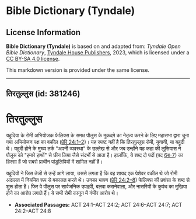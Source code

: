 # Bible Dictionary (Tyndale)

## License Information

**Bible Dictionary (Tyndale)** is based on and adapted from: _Tyndale Open Bible Dictionary_, [Tyndale House Publishers](https://tyndaleopenresources.com/), 2023, which is licensed under a [CC BY-SA 4.0 license](https://creativecommons.org/licenses/by-sa/4.0/legalcode.en).

This markdown version is provided under the same license.



--------------------------------

## तिरतुल्लुस (id: 381246)

तिरतुल्लुस
==========

यहूदिया के रोमी अभियोजक फेलिक्स के समक्ष पौलुस के मुकदमे का नेतृत्व करने के लिए महासभा द्वारा चुना गया अभियोजन पक्ष का वकील ([प्रेरि 24:1–2](https://ref.ly/Acts24:1-Acts24:2))। यह स्पष्ट नहीं है कि तिरतुल्लुस रोमी, युनानी, या यहूदी थे। यहूदी होने के मुख्य तर्क "अपनी व्यवस्था" के उल्लेख से और जब उन्होंने यह कहा की लूसियास ने पौलुस को "हमारे हाथों" से छीन लिया जैसे संदर्भों से आता है। हालाँकि, ये शब्द दो पदों (पद [6ब\-7](https://ref.ly/Acts24:6-Acts24:7)) का हिस्सा हैं जो सबसे प्राचीन पांडुलिपियों में शामिल नहीं हैं।

यहूदियों ने जिस तेजी से उन्हें आगे लाया, उससे लगता है कि वह शायद एक पेशेवर वकील थे जो रोमी अदालत में नियमित रूप से वकालत करते थे। उनका भाषण ([प्रेरि 24:2–8](https://ref.ly/Acts24:2-Acts24:8)) फेलिक्स की प्रशंसा के शब्द से शुरू होता है। फिर वे पौलुस पर सार्वजनिक उपद्रवी, बलवा करानेवाला, और नासरियों के कुपंथ का मुखिया होने का आरोप लगाते हैं। ये सभी रोमी कानून में गंभीर आरोप थे।

* **Associated Passages:** ACT 24:1–ACT 24:2; ACT 24:6–ACT 24:7; ACT 24:2–ACT 24:8

